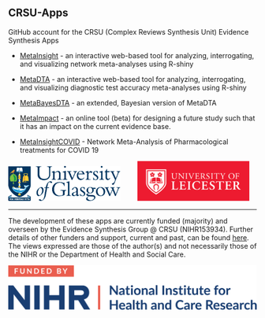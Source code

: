## CRSU-Apps

GitHub account for the CRSU (Complex Reviews Synthesis Unit) Evidence Synthesis Apps

* [MetaInsight](https://github.com/CRSU-Apps/MetaInsight) - an interactive web-based tool for analyzing, interrogating, and visualizing network meta-analyses using R-shiny

* [MetaDTA](https://github.com/CRSU-Apps/MetaDTA) - an interactive web-based tool for analyzing, interrogating, and visualizing diagnostic test accuracy meta-analyses using R-shiny

* [MetaBayesDTA](https://github.com/CRSU-Apps/MetaBayesDTA) - an extended, Bayesian version of MetaDTA

* [MetaImpact](https://github.com/CRSU-Apps/MetaImpact) - an online tool (beta) for designing a future study such that it has an impact on the current evidence base.

* [MetaInsightCOVID](https://github.com/CRSU-Apps/MetaInsightCOVID) - Network Meta-Analysis of Pharmacological treatments for COVID 19

<p float="left">
  <img src="https://github.com/CRSU-Apps/.github/blob/main/UoG_colour.png" width="45%" />
  &nbsp; &nbsp; &nbsp; &nbsp;
  <img src="https://github.com/CRSU-Apps/.github/blob/main/RedBlockUoLlogo.png" width="45%" /> 
</p>

---

The development of these apps are currently funded (majority) and overseen by the Evidence Synthesis Group @ CRSU (NIHR153934). Further details of other funders and support, current and past, can be found [here](https://github.com/CRSU-Apps/.github/blob/main/DetailedFundingStatement.pdf).
The views expressed are those of the author(s) and not necessarily those of the NIHR or the Department of Health and Social Care.

![funded-by-nihr-logo](https://github.com/CRSU-Apps/.github/blob/main/funded-by-nihr-logo.png)
